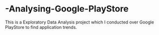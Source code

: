 # -Analysing-Google-PlayStore
This is a Exploratory Data Analysis project which I conducted over Google PlayStore to find application trends.
